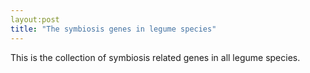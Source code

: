```yaml
--- 
layout:post
title: "The symbiosis genes in legume species"
---
```


This is the collection of symbiosis related genes in all legume species.
